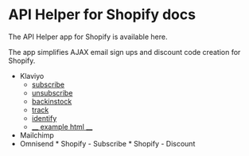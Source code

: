 # API Helper for Shopify docs

The API Helper app for Shopify is available here.

The app simplifies AJAX email sign ups and discount code creation for Shopify.

* Klaviyo
  * [subscribe](/Klaviyo/subscribe.md)
  * [unsubscribe](/Klaviyo/unsubscribe.md)
  * [backinstock](/Klaviyo/backinstock.md)
  * [track](/Klaviyo/track.md)
  * [identify](/Klaviyo/identify.md)
  * [__ example html __](/Klaviyo/example.html)
* Mailchimp
* Omnisend
* Shopify - Subscribe
* Shopify - Discount
